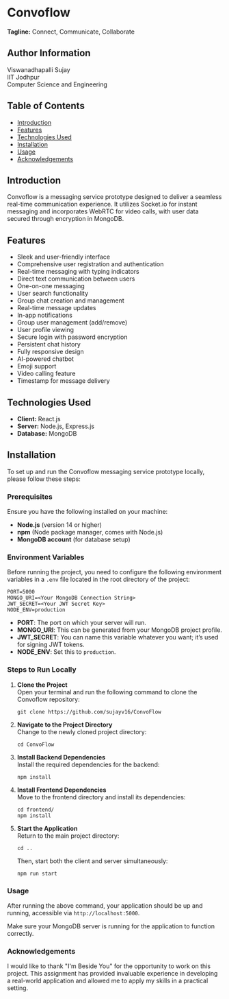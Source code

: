 # Convoflow

**Tagline:** Connect, Communicate, Collaborate

## Author Information
Viswanadhapalli Sujay  
IIT Jodhpur  
Computer Science and Engineering

## Table of Contents

- [Introduction](#introduction)
- [Features](#features)
- [Technologies Used](#technologies-used)
- [Installation](#installation)
- [Usage](#usage)
- [Acknowledgements](#acknowledgements)

## Introduction

Convoflow is a messaging service prototype designed to deliver a seamless real-time communication experience. It utilizes Socket.io for instant messaging and incorporates WebRTC for video calls, with user data secured through encryption in MongoDB.

## Features

- Sleek and user-friendly interface
- Comprehensive user registration and authentication
- Real-time messaging with typing indicators
- Direct text communication between users
- One-on-one messaging
- User search functionality
- Group chat creation and management
- Real-time message updates
- In-app notifications
- Group user management (add/remove)
- User profile viewing
- Secure login with password encryption
- Persistent chat history
- Fully responsive design
- AI-powered chatbot
- Emoji support
- Video calling feature
- Timestamp for message delivery

## Technologies Used

- **Client:** React.js
- **Server:** Node.js, Express.js
- **Database:** MongoDB

## Installation

To set up and run the Convoflow messaging service prototype locally, please follow these steps:

### Prerequisites

Ensure you have the following installed on your machine:

- **Node.js** (version 14 or higher)
- **npm** (Node package manager, comes with Node.js)
- **MongoDB account** (for database setup)

### Environment Variables

Before running the project, you need to configure the following environment variables in a `.env` file located in the root directory of the project:

```
PORT=5000
MONGO_URI=<Your MongoDB Connection String>
JWT_SECRET=<Your JWT Secret Key>
NODE_ENV=production
```

- **PORT**: The port on which your server will run.
- **MONGO_URI**: This can be generated from your MongoDB project profile.
- **JWT_SECRET**: You can name this variable whatever you want; it’s used for signing JWT tokens.
- **NODE_ENV**: Set this to `production`.

### Steps to Run Locally

1. **Clone the Project**  
   Open your terminal and run the following command to clone the Convoflow repository:

   ```
   git clone https://github.com/sujayv16/ConvoFlow
   ```

2. **Navigate to the Project Directory**  
   Change to the newly cloned project directory:

   ```
   cd ConvoFlow
   ```

3. **Install Backend Dependencies**  
   Install the required dependencies for the backend:

   ```
   npm install
   ```

4. **Install Frontend Dependencies**  
   Move to the frontend directory and install its dependencies:

   ```
   cd frontend/
   npm install
   ```

5. **Start the Application**  
   Return to the main project directory:

   ```
   cd ..
   ```

   Then, start both the client and server simultaneously:

   ```
   npm run start
   ```

### Usage

After running the above command, your application should be up and running, accessible via `http://localhost:5000`.

Make sure your MongoDB server is running for the application to function correctly.

### Acknowledgements

I would like to thank "I'm Beside You" for the opportunity to work on this project. This assignment has provided invaluable experience in developing a real-world application and allowed me to apply my skills in a practical setting.

